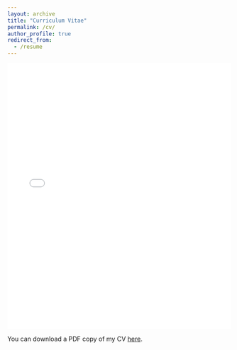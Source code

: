 ```yaml
---
layout: archive
title: "Curriculum Vitae"
permalink: /cv/
author_profile: true
redirect_from:
  - /resume
---
```


<iframe src="/files/pdf/Nishant-CV.pdf" width="100%" height="600" frameborder="no" border="0" marginwidth="0" marginheight="0"></iframe>

You can download a PDF copy of my CV [here](/files/pdf/Nishant-CV.pdf).
